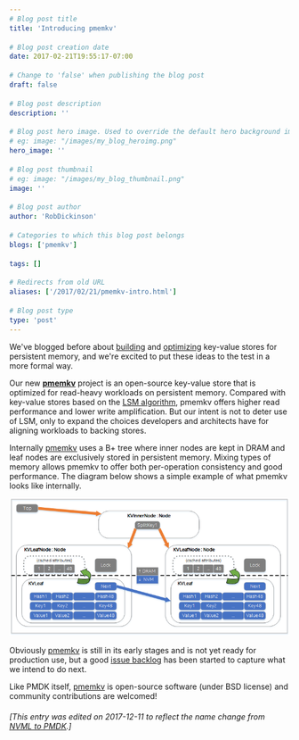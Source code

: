 ```yaml
---
# Blog post title
title: 'Introducing pmemkv'

# Blog post creation date
date: 2017-02-21T19:55:17-07:00

# Change to 'false' when publishing the blog post
draft: false

# Blog post description
description: ''

# Blog post hero image. Used to override the default hero background image.
# eg: image: "/images/my_blog_heroimg.png"
hero_image: ''

# Blog post thumbnail
# eg: image: "/images/my_blog_thumbnail.png"
image: ''

# Blog post author
author: 'RobDickinson'

# Categories to which this blog post belongs
blogs: ['pmemkv']

tags: []

# Redirects from old URL
aliases: ['/2017/02/21/pmemkv-intro.html']

# Blog post type
type: 'post'
---
```


We've blogged before about
[building](/blog/2015/07/transactional-key-value-store-using-libpmemobj-diy) and
[optimizing](/blog/2015/09/kv-store-improved-measured)
key-value stores for persistent memory, and we're excited to
put these ideas to the test in a more formal way.

Our new **[pmemkv](https://github.com/pmem/pmemkv)** project is
an open-source key-value store that is optimized
for read-heavy workloads on persistent memory.
Compared with key-value stores based on the
[LSM algorithm](https://en.wikipedia.org/wiki/Log-structured_merge-tree),
pmemkv offers higher read performance and lower write amplification.
But our intent is not to deter use of LSM, only to expand the choices
developers and architects have for aligning workloads to backing stores.

Internally [pmemkv](https://github.com/pmem/pmemkv) uses a B+ tree where
inner nodes are kept in DRAM and leaf nodes are exclusively stored in
persistent memory. Mixing types of memory allows pmemkv to offer both
per-operation consistency and good performance. The diagram below shows
a simple example of what pmemkv looks like internally.

![pmemkv internals](/images/posts/pmemkv1.png)

Obviously [pmemkv](https://github.com/pmem/pmemkv) is still in its early
stages and is not yet ready for production use, but a good
[issue backlog](https://github.com/pmem/pmemkv/issues)
has been started to capture what we intend to do next.

Like PMDK itself, [pmemkv](https://github.com/pmem/pmemkv) is
open-source software (under BSD license) and community contributions
are welcomed!

###### [This entry was edited on 2017-12-11 to reflect the name change from [NVML to PMDK](/blog/2017/12/announcing-the-persistent-memory-development-kit).]
